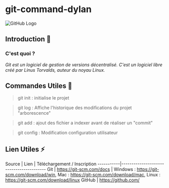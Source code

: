 # git-command-dylan

![GitHub  Logo](https://pubci.files.wordpress.com/2016/04/github.png)
## Introduction :rocket:

### C'est quoi ?
*Git est un logiciel de gestion de versions décentralisé. 
C'est un logiciel libre créé par Linus Torvalds, auteur du noyau Linux.*

## Commandes Utiles :metal:
	
> git init  : initialise le projet 

> git log	: Affiche l'historique des modifications du projet "arborescence"

> git add	: ajout des fichier a indexer avant de réaliser un "commit"

> git config : Modification configuration utilisateur
	
## Lien Utiles :zap:

Source     |   Lien				| Téléchargement / Inscription
-----------|-----------------------------------------
Git | https://git-scm.com/docs | Windows : https://git-scm.com/download/win, Mac : https://git-scm.com/download/mac, Linux : https://git-scm.com/download/linux
GitHub | https://github.com/




